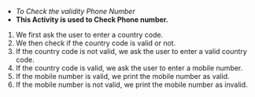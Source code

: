 * *To Check the validity Phone Number*
*  **This Activity is used to Check Phone number.**
1. We first ask the user to enter a country code.
2. We then check if the country code is valid or not.
3. If the country code is not valid, we ask the user to enter a valid country code.
4. If the country code is valid, we ask the user to enter a mobile number.
5. If the mobile number is valid, we print the mobile number as valid.
6. If the mobile number is not valid, we print the mobile number as invalid.

